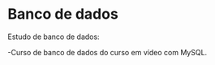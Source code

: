 # Banco de dados

 Estudo de banco de dados:
 <div>
 <p>-Curso de banco de dados do curso em vídeo com MySQL.</p>
 </div>

